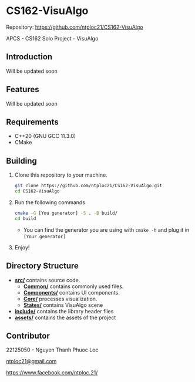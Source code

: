# CS162-VisuAlgo

Repository: https://github.com/ntploc21/CS162-VisuAlgo

APCS - CS162 Solo Project - VisuAlgo

## Introduction
Will be updated soon
## Features
Will be updated soon
## Requirements
* C++20 (GNU GCC 11.3.0)
* CMake

## Building
1. Clone this repository to your machine.
    ```bash
    git clone https://github.com/ntploc21/CS162-VisuAlgo.git
    cd CS162-VisuAlgo
    ```

2. Run the following commands
    ```bash
    cmake -G [You generator] -S . -B build/
    cd build
    ```
    - You can find the generator you are using with ```cmake -h``` and plug it in ```[Your generator]``` 
3. Enjoy!

## Directory Structure
- [**src/**](src) contains source code. 
    - [**Common/**](src/Common) contains commonly used files.
    - [**Components/**](src/Components) contains UI components.
    - [**Core/**](src/Core) processes visualization.
    - [**States/**](src/States) contains VisuAlgo scene
- [**include/**](include) contains the library header files
- [**assets/**](assets) contains the assets of the project

## Contributor
22125050 - Nguyen Thanh Phuoc Loc

ntploc21@gmail.com

https://www.facebook.com/ntploc.21/
